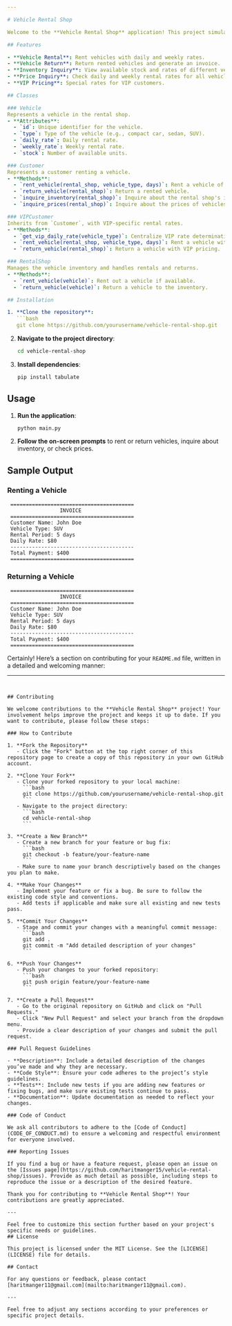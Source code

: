 ```yaml
---

# Vehicle Rental Shop

Welcome to the **Vehicle Rental Shop** application! This project simulates a car rental service where users can rent and return vehicles, inquire about inventory, and check prices. The system supports both regular customers and VIP customers, offering VIP-specific pricing.

## Features

- **Vehicle Rental**: Rent vehicles with daily and weekly rates.
- **Vehicle Return**: Return rented vehicles and generate an invoice.
- **Inventory Inquiry**: View available stock and rates of different vehicle types.
- **Price Inquiry**: Check daily and weekly rental rates for all vehicles.
- **VIP Pricing**: Special rates for VIP customers.

## Classes

### Vehicle
Represents a vehicle in the rental shop.
- **Attributes**:
  - `id`: Unique identifier for the vehicle.
  - `type`: Type of the vehicle (e.g., compact car, sedan, SUV).
  - `daily_rate`: Daily rental rate.
  - `weekly_rate`: Weekly rental rate.
  - `stock`: Number of available units.

### Customer
Represents a customer renting a vehicle.
- **Methods**:
  - `rent_vehicle(rental_shop, vehicle_type, days)`: Rent a vehicle of the specified type for a given number of days.
  - `return_vehicle(rental_shop)`: Return a rented vehicle.
  - `inquire_inventory(rental_shop)`: Inquire about the rental shop's inventory.
  - `inquire_prices(rental_shop)`: Inquire about the prices of vehicles.

### VIPCustomer
Inherits from `Customer`, with VIP-specific rental rates.
- **Methods**:
  - `get_vip_daily_rate(vehicle_type)`: Centralize VIP rate determination.
  - `rent_vehicle(rental_shop, vehicle_type, days)`: Rent a vehicle with VIP pricing.
  - `return_vehicle(rental_shop)`: Return a vehicle with VIP pricing.

### RentalShop
Manages the vehicle inventory and handles rentals and returns.
- **Methods**:
  - `rent_vehicle(vehicle)`: Rent out a vehicle if available.
  - `return_vehicle(vehicle)`: Return a vehicle to the inventory.

## Installation

1. **Clone the repository**:
   ```bash
   git clone https://github.com/yourusername/vehicle-rental-shop.git
   ```

2. **Navigate to the project directory**:
   ```bash
   cd vehicle-rental-shop
   ```

3. **Install dependencies**:
   ```bash
   pip install tabulate
   ```

## Usage

1. **Run the application**:
   ```bash
   python main.py
   ```

2. **Follow the on-screen prompts** to rent or return vehicles, inquire about inventory, or check prices.

## Sample Output

### Renting a Vehicle

```
 ========================================
                 INVOICE                  
 ========================================
 Customer Name: John Doe
 Vehicle Type: SUV
 Rental Period: 5 days
 Daily Rate: $80
 ----------------------------------------
 Total Payment: $400
 ========================================
```

### Returning a Vehicle

```
 ========================================
                 INVOICE                 
 ========================================
 Customer Name: John Doe
 Vehicle Type: SUV
 Rental Period: 5 days
 Daily Rate: $80
 ----------------------------------------
 Total Payment: $400
 ========================================
```

Certainly! Here’s a section on contributing for your `README.md` file, written in a detailed and welcoming manner:

---
```


## Contributing

We welcome contributions to the **Vehicle Rental Shop** project! Your involvement helps improve the project and keeps it up to date. If you want to contribute, please follow these steps:

### How to Contribute

1. **Fork the Repository**
   - Click the "Fork" button at the top right corner of this repository page to create a copy of this repository in your own GitHub account.

2. **Clone Your Fork**
   - Clone your forked repository to your local machine:
     ```bash
     git clone https://github.com/yourusername/vehicle-rental-shop.git
     ```
   - Navigate to the project directory:
     ```bash
     cd vehicle-rental-shop
     ```

3. **Create a New Branch**
   - Create a new branch for your feature or bug fix:
     ```bash
     git checkout -b feature/your-feature-name
     ```
   - Make sure to name your branch descriptively based on the changes you plan to make.

4. **Make Your Changes**
   - Implement your feature or fix a bug. Be sure to follow the existing code style and conventions.
   - Add tests if applicable and make sure all existing and new tests pass.

5. **Commit Your Changes**
   - Stage and commit your changes with a meaningful commit message:
     ```bash
     git add .
     git commit -m "Add detailed description of your changes"
     ```

6. **Push Your Changes**
   - Push your changes to your forked repository:
     ```bash
     git push origin feature/your-feature-name
     ```

7. **Create a Pull Request**
   - Go to the original repository on GitHub and click on "Pull Requests."
   - Click "New Pull Request" and select your branch from the dropdown menu.
   - Provide a clear description of your changes and submit the pull request.

### Pull Request Guidelines

- **Description**: Include a detailed description of the changes you’ve made and why they are necessary.
- **Code Style**: Ensure your code adheres to the project’s style guidelines.
- **Tests**: Include new tests if you are adding new features or fixing bugs, and make sure existing tests continue to pass.
- **Documentation**: Update documentation as needed to reflect your changes.

### Code of Conduct

We ask all contributors to adhere to the [Code of Conduct](CODE_OF_CONDUCT.md) to ensure a welcoming and respectful environment for everyone involved.

### Reporting Issues

If you find a bug or have a feature request, please open an issue on the [Issues page](https://github.com/haritmanger15/vehicle-rental-shop/issues). Provide as much detail as possible, including steps to reproduce the issue or a description of the desired feature.

Thank you for contributing to **Vehicle Rental Shop**! Your contributions are greatly appreciated.

---

Feel free to customize this section further based on your project's specific needs or guidelines.
## License

This project is licensed under the MIT License. See the [LICENSE](LICENSE) file for details.

## Contact

For any questions or feedback, please contact [haritmanger11@gmail.com](mailto:haritmanger11@gmail.com).

---

Feel free to adjust any sections according to your preferences or specific project details.
